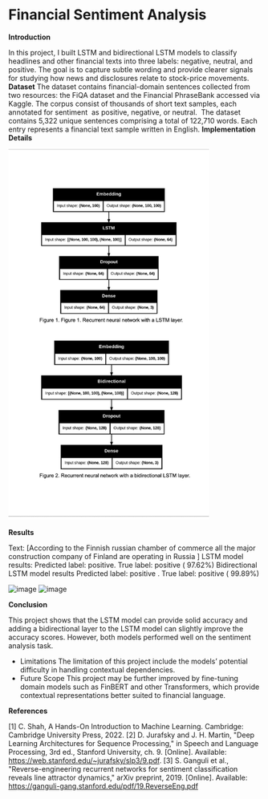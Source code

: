# Financial Sentiment Analysis
**Introduction**

In this project, I built LSTM and bidirectional LSTM models to classify headlines and other financial texts into three labels: negative, neutral, and positive. The goal is to capture subtle wording and provide clearer signals for studying how news and disclosures relate to stock-price movements.
**Dataset**
The dataset contains financial-domain sentences collected from two resources: the FiQA dataset and the Financial PhraseBank accessed via Kaggle. The corpus consist of thousands of short text samples, each annotated for sentiment  as positive, negative, or neutral. 
The dataset contains 5,322 unique sentences comprising a total of 122,710 words. Each entry represents a financial text sample written in English.
**Implementation Details**

<img src="Model architecture/ModelArchitecture.jpg" alt="Model Architecture" width="400">

**Results**

Text: [According to the Finnish russian chamber of commerce all the major construction company of Finland are operating in Russia ] 
LSTM model  results:
Predicted label: positive. True label: positive ( 97.62%)
Bidirectional LSTM model results
 Predicted label: positive . True label: positive ( 99.89%)

<img width="592" height="325" alt="image" src="https://github.com/user-attachments/assets/9afc8eac-33e0-4649-bfeb-6c3bbafa1643" />
<img width="533" height="427" alt="image" src="https://github.com/user-attachments/assets/124c3cfe-74ba-4a82-b5c4-5a6b37166873" />

**Conclusion**

This project shows that the LSTM model can provide solid accuracy and adding a bidirectional layer to the LSTM model can slightly improve the accuracy scores. However, both models performed well on the sentiment analysis task.
- Limitations 
The limitation of this project include the models’ potential difficulty in handling contextual dependencies.
- Future Scope
This project may be further improved by fine-tuning domain models such as FinBERT and other Transformers, which provide contextual representations better suited to financial language. 

**References**

[1] C. Shah, A Hands-On Introduction to Machine Learning. Cambridge: Cambridge University Press, 2022.
[2] D. Jurafsky and J. H. Martin, "Deep Learning Architectures for Sequence Processing," in Speech and Language Processing, 3rd ed., Stanford University, ch. 9. [Online]. Available: https://web.stanford.edu/~jurafsky/slp3/9.pdf.
[3] S. Ganguli et al., "Reverse-engineering recurrent networks for sentiment classification reveals line attractor dynamics," arXiv preprint, 2019. [Online]. Available: https://ganguli-gang.stanford.edu/pdf/19.ReverseEng.pdf

